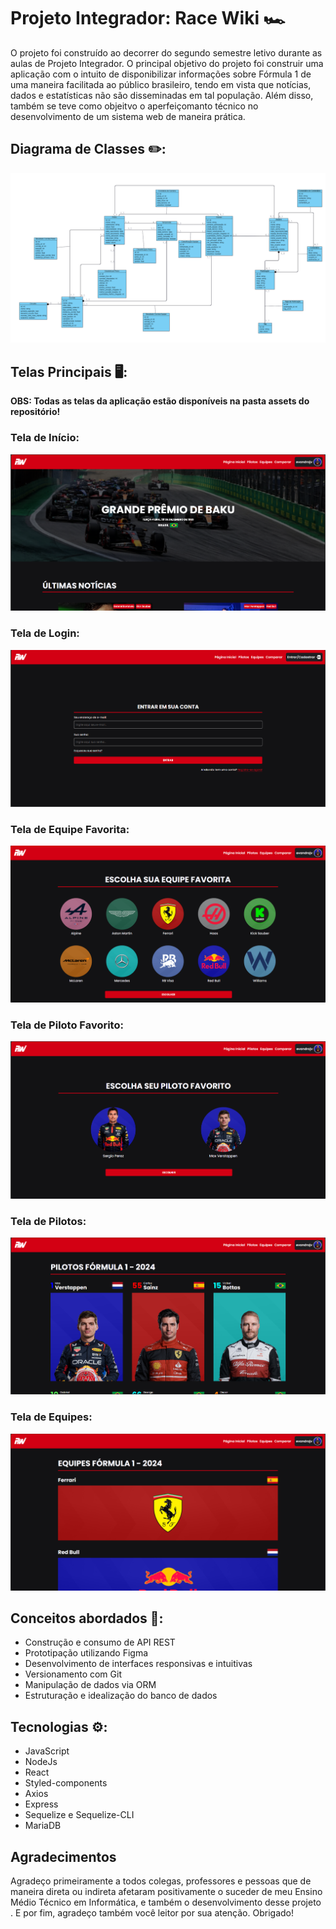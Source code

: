 # Projeto Integrador: Race Wiki 🏎️

O projeto foi construído ao decorrer do segundo semestre letivo durante as aulas de Projeto Integrador. O principal objetivo do projeto foi construir uma aplicação com o intuito de disponibilizar informações sobre Fórmula 1 de uma maneira facilitada ao público brasileiro, tendo em vista que notícias, dados e estatísticas não são disseminadas em tal população. Além disso, também se teve como objeitvo o aperfeiçomanto técnico no desenvolvimento de um sistema web de maneira prática.  
  
## Diagrama de Classes ✏️:
![Modelo conceitual](https://github.com/GustavoBiava/race-wiki-tcc/blob/main/assets/diagrama-de-classes.png)

## Telas Principais 🖥️:

**OBS: Todas as telas da aplicação estão disponíveis na pasta assets do repositório!**

### Tela de Início:
![Tela de início](https://github.com/GustavoBiava/race-wiki-tcc/blob/main/assets/tela-inicial-1.png)

### Tela de Login:
![Tela de login](https://github.com/GustavoBiava/race-wiki-tcc/blob/main/assets/tela-login.png)

### Tela de Equipe Favorita:
![Tela de equipe favorita](https://github.com/GustavoBiava/race-wiki-tcc/blob/main/assets/tela-equipe-favorita.png)

### Tela de Piloto Favorito:
![Tela de piloto favorito](https://github.com/GustavoBiava/race-wiki-tcc/blob/main/assets/tela-piloto-favorito.png)

### Tela de Pilotos:
![Tela de pilotos](https://github.com/GustavoBiava/race-wiki-tcc/blob/main/assets/tela-pilotos.png)

### Tela de Equipes:
![Tela de equipes](https://github.com/GustavoBiava/race-wiki-tcc/blob/main/assets/tela-equipe.png)

## Conceitos abordados 📖:
- Construção e consumo de API REST
- Prototipação utilizando Figma
- Desenvolvimento de interfaces responsivas e intuitivas
- Versionamento com Git
- Manipulação de dados via ORM
- Estruturação e idealização do banco de dados

## Tecnologias ⚙️:
- JavaScript
- NodeJs
- React
- Styled-components
- Axios
- Express
- Sequelize e Sequelize-CLI
- MariaDB

## Agradecimentos
Agradeço primeiramente a todos colegas, professores e pessoas que de maneira direta ou indireta afetaram positivamente o suceder de meu Ensino Médio Técnico em Informática, e também o desenvolvimento desse projeto . E por fim, agradeço também você leitor por sua atenção. Obrigado!

